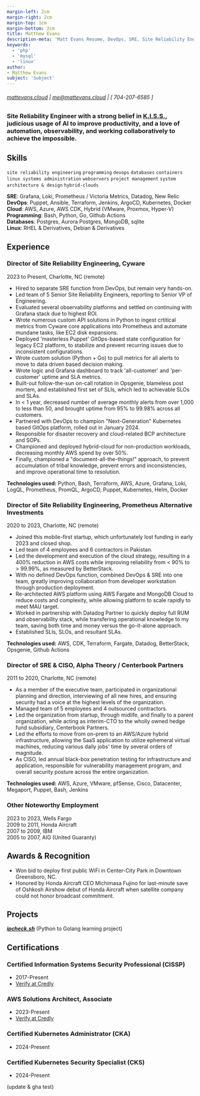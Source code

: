 ```yaml
---
margin-left: 2cm
margin-right: 2cm
margin-top: 1cm
margin-bottom: 2cm
title: Matthew Evans
description-meta: 'Matt Evans Resume, DevOps, SRE, Site Reliability Engineer, Director, SLI, SLO, SLA, Observability, AWS, Python, Go, Golang, Grafana, Loki, Prometheus, Victoria Metrics, PromQL, LogQL'
keywords:
  - 'php'
  - 'mysql'
  - 'linux'
author:
- Matthew Evans
subject: 'Subject'
---
```

###### [mattevans.cloud](https://mattevans.cloud) | me@mattevans.cloud | [ 704-207-6585 ]

### Site Reliability Engineer with a strong belief in [K.I.S.S.](https://en.wikipedia.org/wiki/KISS_principle), judicious usage of AI to improve productivity, and a love of automation, observability, and working collaboratively to achieve the impossible.

## Skills

```site reliability engineering```
```programming```
```devops```
```databases```
```containers```
```linux systems administration```
```webservers```
```project management```
```system architecture & design```
```hybrid-clouds```

**SRE**: Grafana, Loki, Prometheus / Victoria Metrics, Datadog, New Relic  
**DevOps**: Puppet, Ansible, Terraform, Jenkins, ArgoCD, Kubernetes, Docker  
**Cloud**: AWS, Azure, AWS CDK, Hybrid (VMware, Proxmox, Hyper-V)  
**Programming**: Bash, Python, Go, Github Actions  
**Databases**: Postgres, Aurora Postgres, MongoDB, sqlite  
**Linux**: RHEL & Derivatives, Debian & Derivatives  

## Experience

### Director of Site Reliability Engineering, Cyware

2023 to Present, Charlotte, NC (remote)

- Hired to separate SRE function from DevOps, but remain very hands-on.
- Led team of 5 Senior Site Reliability Engineers, reporting to Senior VP of Engineering.
- Evaluated several observability platforms and settled on continuing with Grafana stack due to highest ROI.
- Wrote numerous custom API solutions in Python to ingest crtitical metrics from Cyware core applications into Prometheus and automate mundane tasks, like EC2 disk expansions.
- Deployed 'masterless Puppet' GitOps-based state configuration for legacy EC2 platform, to stabilize and prevent recurring issues due to inconsistent configurations.
- Wrote custom solution (Python + Go) to pull metrics for all alerts to move to data driven based decision making.
- Wrote logic and Grafana dashboard to track 'all-customer' and 'per-customer' uptime and SLA metrics.
- Built-out follow-the-sun on-call rotation in Opsgenie, blameless post mortem, and established first set of SLIs, which led to achievable SLOs and SLAs.
- In < 1 year, decreased number of average monthly alerts from over 1,000 to less than 50, and brought uptime from 95% to 99.98% across all customers.
- Partnered with DevOps to champion "Next-Generation" Kubernetes based GitOps platform, rolled out in January 2024.
- Responsible for disaster recovery and cloud-related BCP architecture and SOPs.
- Championed and deployed hybrid-cloud for non-production workloads, decreasing monthly AWS spend by over 50%.
- Finally, championed a "document-all-the-things!" approach, to prevent accumulation of tribal knowledge, prevent errors and inconsistencies, and improve operational time to resolution.

**Technologies used:** Python, Bash, Terraform, AWS, Azure, Grafana, Loki, LogQL, Prometheus, PromQL, ArgoCD, Puppet, Kubernetes, Helm, Docker

### Director of Site Reliability Engineering, Prometheus Alternative Investments

2020 to 2023, Charlotte, NC (remote)

- Joined this mobile-first startup, which unfortunately lost funding in early 2023 and closed shop.
- Led team of 4 employees and 6 contractors in Pakistan.
- Led the development and execution of the cloud strategy, resulting in a 400% reduction in AWS costs while improving reliability from < 90% to > 99.99%, as measured by BetterStack.
- With no defined DevOps function, combined DevOps & SRE into one team, greatly improving collaboration from developer workstation through production deployment.
- Re-architected AWS platform using AWS Fargate and MongoDB Cloud to reduce costs and complexity, while allowing platform to scale rapidly to meet MAU target.
- Worked in partnership with Datadog Partner to quickly deploy full RUM and observability stack, while transfering operational knowledge to my team, saving both time and money versus the go-it-alone approach.
- Established SLIs, SLOs, and resultant SLAs.

**Technologies used:** AWS, CDK, Terraform, Fargate, Datadog, BetterStack, Opsgenie, Github Actions

### Director of SRE & CISO, Alpha Theory / Centerbook Partners

2011 to 2020, Charlotte, NC (remote)

- As a member of the executive team, participated in organizational planning and direction, interviewing of all new hires, and ensuring security had a voice at the highest levels of the organization.
- Managed team of 5 employees and 4 outsourced contractors.
- Led the organization from startup, through midlife, and finally to a parent organization, while acting as interim-CTO to the wholly owned hedge fund subsidiary, Centerbook Partners.
- Led the efforts to move from on-prem to an AWS/Azure hybrid infrastructure, allowing the SaaS application to utilize ephemeral virtual machines, reducing various daily jobs' time by several orders of magnitude.
- As CISO, led annual black-box penetration testing for infrastructure and application, responsible for vulnerability management program, and overall security posture across the entire organization.

**Technologies used:** AWS, Azure, VMware, pfSense, Cisco, Datacenter, Megaport, Puppet, Bash, Jenkins

### Other Noteworthy Employment

2023 to 2023, Wells Fargo  
2009 to 2011, Honda Aircraft  
2007 to 2009, IBM  
2005 to 2007, AIG (United Guaranty)  

## Awards & Recognition

- Won bid to deploy first public WiFi in Center-City Park in Downtown Greensboro, NC.
- Honored by Honda Aircraft CEO Michimasa Fujino for last-minute save of Oshkosh Airshow debut of Honda Aircraft when satellite company could not honor broadcast commitment.

## Projects

**[*ipcheck.sh*](https://ipcheck.sh)** (Python to Golang learning project)

## Certifications

### Certified Information Systems Security Professional (CISSP)
- 2017-Present
- [Verify at Credly](https://www.credly.com/badges/0e9019e7-545f-4243-9d8f-83c14c4dea7a/public_url)

### AWS Solutions Architect, Associate
- 2023-Present
- [Verify at Credly](https://www.credly.com/badges/560a4d43-a9c9-43dd-8d2c-dc17b4c0f5e3/public_url)

### Certified Kubernetes Administrator (CKA)
- 2024-Present

### Certified Kubernetes Security Specialist (CKS)
- 2024-Present

(update & gha test)